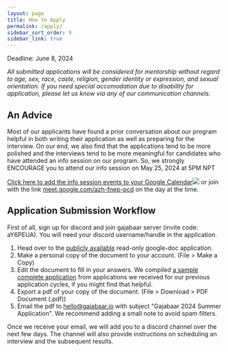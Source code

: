 ```yaml
---
layout: page
title: How to Apply
permalink: /apply/
sidebar_sort_order: 9
sidebar_link: true
---
```


Deadline: June 8, 2024

*All submitted applications will be considered for mentorship 
without regard to age, sex, race, caste, religion, 
gender identity or expression, and sexual orientation. 
If you need special accomodation due to disability for application, 
please let us know via any of our communication channels.*

## An Advice
Most of our applicants have found a prior conversation about our program
helpful in both writing their application as well as preparing for the interview.
On our end, we also find that the applications tend to be more polished and
the interviews tend to be more meaningful for candidates 
who have attended an info session on our program.
So, we strongly ENCOURAGE you to attend our info session on May 25, 2024 at 5PM NPT

<a target="_blank" href="https://calendar.google.com/calendar/event?action=TEMPLATE&amp;tmeid=NjNoMzZlYjY5cGRlYjlrZW8xbm1nMmlsY2Egbnl1LmVkdV9xams3YmdoMHBlMjNrMWRlNW9tYm83YWJoNEBn&amp;tmsrc=nyu.edu_qjk7bgh0pe23k1de5ombo7abh4%40group.calendar.google.com">Click here to add the info session events to your Google Calendar<img border="0" src="https://www.google.com/calendar/images/ext/gc_button1_en.gif"></a>
 or join with the link [meet.google.com/azh-fnep-pcd](meet.google.com/azh-fnep-pcd)
 on the day at the time.

## Application Submission Workflow
First of all, sign up for discord and join gajabaar server
(invite code: aY6PEUA). You will need your discord username/handle
in the application.

1. Head over to the 
[publicly available](https://docs.google.com/document/d/1v1B2OV1qczRLdAkB5NoOhSNdzpTbvx9zbkInYFE9icg/edit?usp=sharing) 
read-only google-doc application.
2. Make a personal copy of the document to your account. (File > Make a Copy)
3. Edit the document to fill in your answers. We compiled 
[a sample complete application](https://docs.google.com/document/d/1D1m_fpLILB8AEK33WCl_cy635-T1mumWuUD-eeXKQvE/edit?usp=sharing) 
from applications we 
received for our previous application cycles, if you might find that helpful.
4. Export a pdf of your copy of the document. (File > Download > PDF Document (.pdf))
5. Email the pdf to [hello@gajabaar.io](mailto:hello@gajabaar.io) with subject "Gajabaar 2024 Summer Application". We recommend adding
a small note to avoid spam filters.

Once we receive your email, 
we will add you to a discord channel over the next few days.
The channel will also provide instructions on 
scheduling an interview and the subsequent results.
